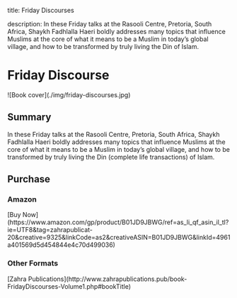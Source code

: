 title: Friday Discourses

description: In these Friday talks at the Rasooli Centre, Pretoria, South Africa, Shaykh Fadhlalla Haeri boldly addresses many topics that influence Muslims at the core of what it means to be a Muslim in today’s global village, and how to be transformed by truly living the Din of Islam.

# Friday Discourse

<div markdown="1" class="cover-image">
![Book cover](./img/friday-discourses.jpg)
</div>

## Summary

In these Friday talks at the Rasooli Centre, Pretoria, South Africa, Shaykh Fadhlalla Haeri boldly addresses many topics that influence Muslims at the core of what it means to be a Muslim in today’s global village, and how to be transformed by truly living the Din (complete life transactions) of Islam.

## Purchase

### Amazon

<div markdown="3" class="purchase-link">
[Buy Now](https://www.amazon.com/gp/product/B01JD9JBWG/ref=as_li_qf_asin_il_tl?ie=UTF8&tag=zahrapublicat-20&creative=9325&linkCode=as2&creativeASIN=B01JD9JBWG&linkId=4961a401569d5d454844e4c70d499036)
</div>

### Other Formats

<div markdown="3" class="purchase-link">
[Zahra Publications](http://www.zahrapublications.pub/book-FridayDiscourses-Volume1.php#bookTitle)
</div>